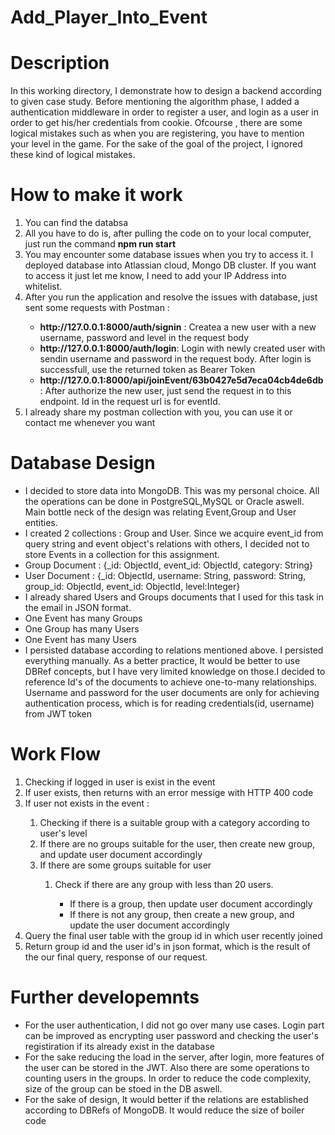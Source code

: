 # Add_Player_Into_Event
<h1>Description</h1>
In this working directory, I demonstrate how to design a backend according to given case study.
Before mentioning the algorithm phase, I added a authentication middleware in order to register a user,
and login as a user in order to get his/her credentials from cookie. Ofcourse , there are some logical 
mistakes such as when you are registering, you have to mention your level in the game. For the sake of
the goal of the project, I ignored these kind of logical mistakes.

<h1>How to make it work</h1>
<ol> 
  <li>You can find the databsa<e string with credentials in the .env file. That's why I am not providing thses explicitly.</li>
  <li>All you have to do is, after pulling the code on to your local computer, just run the command <b>npm run start</b></li>
  <li>You may encounter some database issues when you try to access it. I deployed database into Atlassian cloud, Mongo DB cluster. If you want to access it just let me know, 
  I need to add your IP Address into whitelist.</li>
  <li>After you run the application and resolve the issues with database, just sent some requests with Postman : </li>
    <ul>
      <li><b>http://127.0.0.1:8000/auth/signin</b> : Createa a new user with a new username, password and level in the request body</li>
      <li><b>http://127.0.0.1:8000/auth/login</b>: Login with newly created user with sendin username and password in the request body. After login is successfull, use the returned token as Bearer Token</li>
      <li><b>http://127.0.0.1:8000/api/joinEvent/63b0427e5d7eca04cb4de6db</b>: After authorize the new user, just send the request in to this endpoint. Id in the request url is for eventId.</li>
    </ul>
  <li>I already share my postman collection with you, you can use it or contact me whenever you want</li>
</ol>

<h1>Database Design</h1>
<ul>
  <li>I decided to store data into MongoDB. This was my personal choice. All the operations can be done in PostgreSQL,MySQL or Oracle aswell. Main 
  bottle neck of the design was relating Event,Group and User entities.</li>
  <li>I created 2 collections : Group and User. Since we acquire event_id from query string and event object's relations with others,
  I decided not to store Events in a collection for this assignment.</li>
  <li>Group Document : {_id: ObjectId, event_id: ObjectId, category: String}</li>
  <li>User Document : {_id: ObjectId, username: String, password: String, group_id: ObjectId, event_id: ObjectId, level:Integer}</li>
  <li>I already shared Users and Groups documents that I used for this task in the email in JSON format.</li>
  <li>One Event has many Groups</li>
  <li>One Group has many Users</li>
  <li>One Event has many Users</li>
  <li>I persisted database according to relations mentioned above. I persisted everything manually. As a better practice, It would be better to use DBRef
  concepts, but I have very limited knowledge on those.I decided to reference Id's of the documents to achieve one-to-many relationships. Username and password for the user
  documents are only for achieving authentication process, which is for reading credentials(id, username) from JWT token</li>
</ul>

<h1>Work Flow</h1>
<ol>
  <li>Checking if logged in user is exist in the event</li>
  <li>If user exists, then returns with an error messige with HTTP 400 code</li>
  <li>If user not exists in the event : </li>
    <ol>
      <li>Checking if there is a suitable group with a category according to user's level</li>
      <li>If there are no groups suitable for the user, then create new group, and update user document accordingly</li>
      <li>If there are some groups suitable for user </li>
      <ol>
        <li>Check if there are any group with less than 20 users.</li>
        <ul>
          <li>If there is a group, then update user document accordingly</li>
          <li>If there is not any group, then create a new group, and update the user document accordingly</li>
        </ul>
      </ol>
    </ol>
  <li>Query the final user table with the group id in which user recently joined</li>
  <li>Return group id and the user id's in json format, which is the result of the our final query, response of our request.</li>
</ol>

<h1> Further developemnts</h1>
  <ul>
  <li>For the user authentication, I did not go over many use cases. Login part can be improved as encrypting user password and checking the user's registiration if its already exist in the database</li>
  <li>For the sake reducing the load in the server, after login, more features of the user can be stored in the JWT. Also there are some operations to counting users in the groups. In order to reduce the code complexity, size of the group can be stoed in the DB aswell.</li>
  <li>For the sake of design, It would better if the relations are established according to DBRefs of MongoDB. It would reduce the size of boiler code</li>
  </ul>

